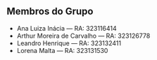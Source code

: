 ## Membros do Grupo
- Ana Luiza Inácia — RA: 323116414
- Arthur Moreira de Carvalho — RA: 323126778
- Leandro Henrique — RA: 323132411
- Lorena Malta — RA: 323131530
